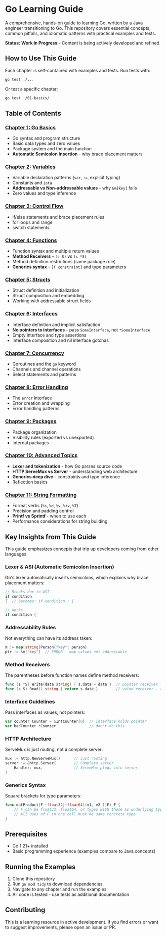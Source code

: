 # Go Learning Guide

A comprehensive, hands-on guide to learning Go, written by a Java engineer transitioning to Go. This repository covers essential concepts, common pitfalls, and idiomatic patterns with practical examples and tests.

**Status: Work in Progress** - Content is being actively developed and refined.

## How to Use This Guide

Each chapter is self-contained with examples and tests. Run tests with:
```bash
go test ./...
```

Or test a specific chapter:
```bash
go test ./01-basics/
```

## Table of Contents

### [Chapter 1: Go Basics](./01-basics/)
- Go syntax and program structure
- Basic data types and zero values
- Package system and the main function
- **Automatic Semicolon Insertion** - why brace placement matters

### [Chapter 2: Variables](./02-variables/)
- Variable declaration patterns (`var`, `:=`, explicit typing)
- Constants and `iota`
- **Addressable vs Non-addressable values** - why `&m[key]` fails
- Zero values and type inference

### [Chapter 3: Control Flow](./03-control-flow/)
- if/else statements and brace placement rules
- for loops and range
- switch statements

### [Chapter 4: Functions](./04-functions/)
- Function syntax and multiple return values
- **Method Receivers** - `(s S)` vs `(s *S)`
- Method definition restrictions (same package rule)
- **Generics syntax** - `[T constraint]` and type parameters

### [Chapter 5: Structs](./05-structs/)
- Struct definition and initialization
- Struct composition and embedding
- Working with addressable struct fields

### [Chapter 6: Interfaces](./06-interfaces/)
- Interface definition and implicit satisfaction
- **No pointers to interfaces** - pass `SomeInterface`, not `*SomeInterface`
- Empty interface and type assertions
- Interface composition and nil interface gotchas

### [Chapter 7: Concurrency](./07-concurrency/)
- Goroutines and the `go` keyword
- Channels and channel operations
- Select statements and patterns

### [Chapter 8: Error Handling](./08-error-handling/)
- The `error` interface
- Error creation and wrapping
- Error handling patterns

### [Chapter 9: Packages](./09-packages/)
- Package organization
- Visibility rules (exported vs unexported)
- Internal packages

### [Chapter 10: Advanced Topics](./10-advanced/)
- **Lexer and tokenization** - how Go parses source code
- **HTTP ServeMux vs Server** - understanding web architecture
- **Generics deep dive** - constraints and type inference
- Reflection basics

### [Chapter 11: String Formatting](./11-string-formatting/)
- Format verbs (`%s`, `%d`, `%v`, `%+v`, `%T`)
- Precision and padding control
- **Printf vs Sprintf** - when to use each
- Performance considerations for string building

## Key Insights from This Guide

This guide emphasizes concepts that trip up developers coming from other languages:

### **Lexer & ASI (Automatic Semicolon Insertion)**
Go's lexer automatically inserts semicolons, which explains why brace placement matters:
```go
// Breaks due to ASI
if condition
{  // becomes: if condition ; {

// Works
if condition {
```

### **Addressability Rules**
Not everything can have its address taken:
```go
m := map[string]Person{"key": person}
ptr := &m["key"]  // ERROR - map values not addressable
```

### **Method Receivers**
The parentheses before function names define method receivers:
```go
func (s *S) Write(data string) { s.data = data }  // pointer receiver - can modify
func (s S) Read() string { return s.data }        // value receiver - read-only
```

### **Interface Guidelines**
Pass interfaces as values, not pointers:
```go
var counter Counter = &IntCounter{0}  // interface holds pointer
var badCounter *Counter               // don't do this
```

### **HTTP Architecture**
ServeMux is just routing, not a complete server:
```go
mux := http.NewServeMux()      // Just routing
server := &http.Server{        // Complete server
    Handler: mux,              // ServeMux plugs into server
}
```

### **Generics Syntax**
Square brackets for type parameters:
```go
func dotProduct[F ~float32|~float64](v1, v2 []F) F {
    // F can be float32, float64, or types with those as underlying types
    // All uses of F in one call must be same concrete type
}
```

## Prerequisites

- Go 1.21+ installed
- Basic programming experience (examples compare to Java concepts)

## Running the Examples

1. Clone this repository
2. Run `go mod tidy` to download dependencies
3. Navigate to any chapter and run the examples
4. All code is tested - use tests as additional documentation

## Contributing

This is a learning resource in active development. If you find errors or want to suggest improvements, please open an issue or PR.